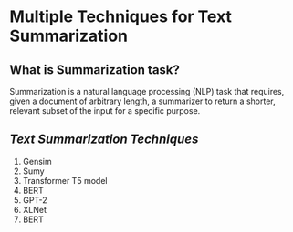 # Multiple Techniques for Text Summarization
## **What is Summarization task?**
Summarization is a natural language processing (NLP) task that requires, given a document of arbitrary length, a summarizer to return a shorter, relevant subset of the input for a specific purpose.


## *Text Summarization Techniques*
   1. Gensim
   2. Sumy
   3. Transformer T5 model
   4. BERT
   5. GPT-2
   6. XLNet
   7. BERT

